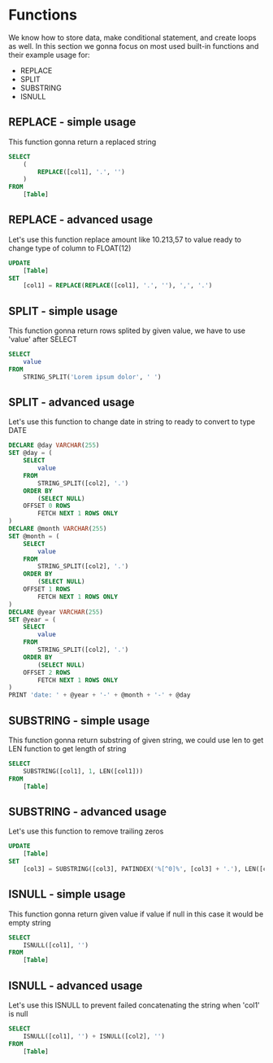 # Functions
We know how to store data, make conditional statement, and create loops as well.
In this section we gonna focus on most used built-in functions and their example usage for:
* REPLACE
* SPLIT
* SUBSTRING
* ISNULL

## REPLACE - simple usage
This function gonna return a replaced string
```sql
SELECT
    (
        REPLACE([col1], '.', '')
    )
FROM
    [Table]
```

## REPLACE - advanced usage
Let's use this function replace amount like 10.213,57 to value ready to change type of column to FLOAT(12)
```sql
UPDATE
    [Table]
SET 
    [col1] = REPLACE(REPLACE([col1], '.', ''), ',', '.')
```

## SPLIT - simple usage
This function gonna return rows splited by given value, we have to use 'value' after SELECT
```sql
SELECT 
    value
FROM 
    STRING_SPLIT('Lorem ipsum dolor', ' ')
```

## SPLIT - advanced usage
Let's use this function to change date in string to ready to convert to type DATE
```sql
DECLARE @day VARCHAR(255)
SET @day = (
    SELECT 
        value
    FROM 
        STRING_SPLIT([col2], '.')
    ORDER BY
        (SELECT NULL)
    OFFSET 0 ROWS
        FETCH NEXT 1 ROWS ONLY
)
DECLARE @month VARCHAR(255)
SET @month = (
    SELECT 
        value
    FROM 
        STRING_SPLIT([col2], '.')
    ORDER BY
        (SELECT NULL)
    OFFSET 1 ROWS
        FETCH NEXT 1 ROWS ONLY
)
DECLARE @year VARCHAR(255)
SET @year = (
    SELECT 
        value
    FROM 
        STRING_SPLIT([col2], '.')
    ORDER BY
        (SELECT NULL)
    OFFSET 2 ROWS
        FETCH NEXT 1 ROWS ONLY
)
PRINT 'date: ' + @year + '-' + @month + '-' + @day
```

## SUBSTRING - simple usage
This function gonna return substring of given string, we could use len to get LEN function to get length of string
```sql
SELECT 
    SUBSTRING([col1], 1, LEN([col1]))
FROM 
    [Table]
```

## SUBSTRING - advanced usage
Let's use this function to remove trailing zeros
```sql
UPDATE
    [Table]
SET
    [col3] = SUBSTRING([col3], PATINDEX('%[^0]%', [col3] + '.'), LEN([col3]))
```

## ISNULL - simple usage
This function gonna return given value if value if null in this case it would be empty string
```sql
SELECT 
    ISNULL([col1], '')
FROM 
    [Table]
```

## ISNULL - advanced usage
Let's use this ISNULL to prevent failed concatenating the string when 'col1' is null
```sql
SELECT 
    ISNULL([col1], '') + ISNULL([col2], '')
FROM 
    [Table]
```
